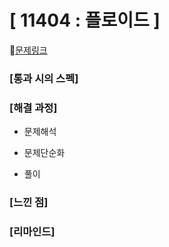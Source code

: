 #  **[ 11404 : 플로이드 ]**




🔗[문제링크](https://www.acmicpc.net/problem/11404)


###  **[통과 시의 스펙]**


### **[해결 과정]**

- 문제해석


- 문제단순화



- 풀이 



### **[느낀 점]**



###  **[리마인드]** 
